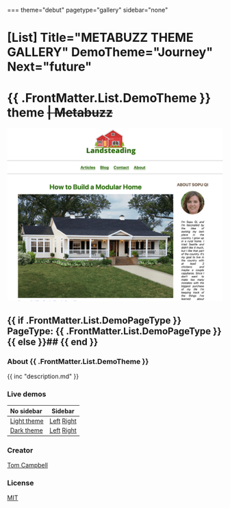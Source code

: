 ===
theme="debut"
pagetype="gallery"
sidebar="none"

[List]
Title="METABUZZ THEME GALLERY"
DemoTheme="Journey"
Next="future"
===

# **{{ .FrontMatter.List.DemoTheme }}** theme ~~| Metabuzz~~
[![Screen shot of theme](theme-1280x1024.png)](dark.html) 
  ## {{ if .FrontMatter.List.DemoPageType }} PageType: **{{ .FrontMatter.List.DemoPageType }}**{{ else }}## {{ end }}

### About {{ .FrontMatter.List.DemoTheme }}
{{ inc "description.md" }}

### Live demos 

| No sidebar                | Sidebar                         |      
|:------------------------- |---------------------------------|
| [Light theme](light.html) | [Left](light-sidebar-left.html) [Right](light-sidebar-right.html)|
| [Dark theme](dark.html)   | [Left](dark-sidebar-left.html)  [Right](dark-sidebar-right.html) |

### Creator 
[Tom Campbell](https://metabuzz.com)

### License 
[MIT](https://metabuzz.com)


